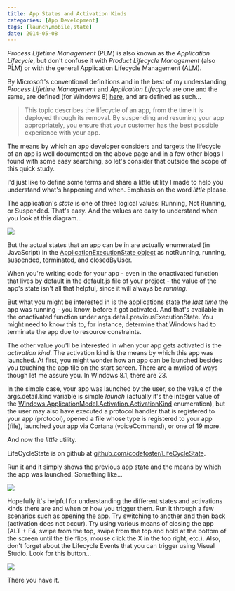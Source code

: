 ```yaml
---
title: App States and Activation Kinds
categories: [App Development]
tags: [launch,mobile,state]
date: 2014-05-08
---
```


_Process Lifetime Management_ (PLM) is also known as the _Application Lifecycle_, but don't confuse it with _Product Lifecycle Management_ (also PLM) or with the general Application Lifecycle Management (ALM).


By Microsoft's conventional definitions and in the best of my understanding, _Process Lifetime Management_ and _Application Lifecycle_ are one and the same, are defined (for Windows 8) [here](http://msdn.microsoft.com/en-us/library/windows/apps/hh464925.aspx), and are defined as such...

> This topic describes the lifecycle of an app, from the time it is deployed through its removal. By suspending and resuming your app appropriately, you ensure that your customer has the best possible experience with your app.

The means by which an app developer considers and targets the lifecycle of an app is well documented on the above page and in a few other blogs I found with some easy searching, so let's consider that outside the scope of this quick study.

I'd just like to define some terms and share a little utility I made to help you understand what's happening and when. Emphasis on the word _little_ please.

The application's _state_ is one of three logical values: Running, Not Running, or Suspended. That's easy. And the values are easy to understand when you look at this diagram...

![](/files/appstate_01.png)

But the actual states that an app can be in are actually enumerated (in JavaScript) in the [ApplicationExecutionState object](http://msdn.microsoft.com/en-us/library/windows/apps/windows.applicationmodel.activation.applicationexecutionstate.aspx) as notRunning, running, suspended, terminated, and closedByUser.

When you're writing code for your app - even in the onactivated function that lives by default in the default.js file of your project - the value of the app's state isn't all that helpful, since it will always be _running_.

But what you might be interested in is the applications state _the last time_ the app was running - you know, before it got activated. And that's available in the onactivated function under args.detail.previousExecutionState. You might need to know this to, for instance, determine that Windows had to terminate the app due to resource constraints.

The other value you'll be interested in when your app gets activated is the _activation kind_. The activation kind is the means by which this app was launched. At first, you might wonder how an app can be launched besides you touching the app tile on the start screen. There are a myriad of ways though let me assure you. In Windows 8.1, there are 23.

In the simple case, your app was launched by the user, so the value of the args.detail.kind variable is simple _launch_ (actually it's the integer value of the [Windows.ApplicationModel.Activation.ActivationKind](http://msdn.microsoft.com/en-us/library/windows/apps/windows.applicationmodel.activation.activationkind.aspx) enumeration), but the user may also have executed a protocol handler that is registered to your app (protocol), opened a file whose type is registered to your app (file), launched your app via Cortana (voiceCommand), or one of 19 more.

And now the _little_ utility.

LifeCycleState is on github at [github.com/codefoster/LifeCycleState](https://github.com/codefoster/LifeCycleStates).

Run it and it simply shows the previous app state and the means by which the app was launched. Something like...

![](/files/appstate_02.png)

Hopefully it's helpful for understanding the different states and activations kinds there are and when or how you trigger them. Run it through a few scenarios such as opening the app. Try switching to another and then back (activation does not occur). Try using various means of closing the app (ALT + F4, swipe from the top, swipe from the top and hold at the bottom of the screen until the tile flips, mouse click the X in the top right, etc.). Also, don't forget about the Lifecycle Events that you can trigger using Visual Studio. Look for this button...

![](/files/appstate_03.png)

There you have it.